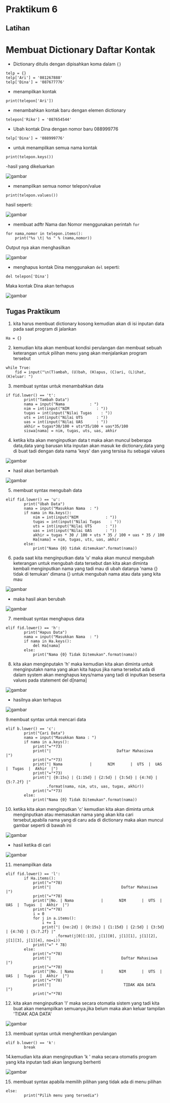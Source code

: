   # Praktikum 6

## Latihan 

# Membuat Dictionary Daftar Kontak

- Dictionary ditulis dengan dipisahkan koma dalam ```{}```

```
telp = {}
telp['Ari'] = '081267888'
telp['Dina'] = '087677776'
```

- menampilkan kontak 

```
print(telepon['Ari'])
```

- menambahkan kontak baru dengan elemen dictionary 

```
telepon['Riko'] = '087654544'
```
- Ubah kontak Dina dengan nomor baru 088999776
```
telp['Dina'] = '088999776'
```

- untuk menampilkan semua nama kontak
```
print(telepon.keys())
```

-hasil yang dikeluarkan

![gambar](gambar/lab6.1.png)

- menampilkan semua nomor telepon/value

```
print(telepon.values())
```

hasil seperti:

![gambar](gambar/lab6.2.png)

- membuat adftr Nama dan Nomor menggunakan perintah ```for```

```
for nama,nomor in telepon.items():
    print("%s \t| %s " % (nama,nomor))
```

Output nya akan menghasilkan

![gambar](gambar/lab6.3.png)

- menghapus kontak Dina menggunakan ```del``` 
seperti:

``` 
del telepon['Dina']
```

Maka kontak Dina akan terhapus

![gambar](gambar/lab6.4.png)

## Tugas Praktikum
1. kita harus membuat dictionary kosong kemudian akan di isi inputan data pada saat program di jalankan 
```
Ha = {}
```
2. kemudian kita akan membuat kondisi perulangan dan membuat sebuah keterangan untuk pilihan menu yang akan menjalankan program tersebut 
```
while True:
    fid = input("\n(T)ambah, (U)bah, (H)apus, (C)ari, (L)ihat, (K)eluar: ")
```
3. membuat syntax untuk menambahkan data 
```
if fid.lower() == 't':
        print("Tambah Data")
        nama = input("Nama           : ")
        nim = int(input("NIM            : "))
        tugas = int(input("Nilai Tugas    : "))
        uts = int(input("Nilai UTS      : "))
        uas = int(input("Nilai UAS      : "))
        akhir = tugas*30/100 + uts*35/100 + uas*35/100
        siswa[nama] = nim, tugas, uts, uas, akhir
```
4. ketika kita akan menginputkan data t maka akan muncul beberapa data,data  yang barusan kita inputan akan masuk ke dictionary,data yang di buat tadi dengan data nama 'keys' dan yang tersisa itu sebagai values

![gambar](gambar/lab6.5.png)

- hasil akan bertambah

![gambar](gambar/lab6.6.png)

5. membuat syntax mengubah data
```
elif fid.lower() == 'u':
        print("Ubah Data")
        nama = input("Masukkan Nama  : ")
        if nama in Ha.keys():
            nim = int(input("NIM            : "))
            tugas = int(input("Nilai Tugas    : "))
            uts = int(input("Nilai UTS      : "))
            uas = int(input("Nilai UAS      : "))
            akhir = tugas * 30 / 100 + uts * 35 / 100 + uas * 35 / 100
            Ha[nama] = nim, tugas, uts, uas, akhir
        else:
            print("Nama {0} tidak ditemukan".format(nama))
```
6. pada saat kita menginputkan data 'u' maka akan muncul mengubah keterangan untuk mengubah data tersebut dan kita akan diminta kembali menginputkan nama yang tadi mau di ubah datanya 'nama {} tidak di temukan' dimana {} untuk mengubah nama atau data yang kita mau

![gambar](gambar/lab6.7.png)

- maka hasil akan berubah

![gambar](gambar/lab6.8.png)

7. membuat syntax menghapus data
```
elif fid.lower() == 'h':
        print("Hapus Data")
        nama = input("Masukkan Nama  : ")
        if nama in Ha.keys():
            del Ha[nama]
        else:
            print("Nama {0} Tidak Ditemukan".format(nama))
```
8. kita akan menginputakn 'h' maka kemudian kita akan diminta untuk menginputakn nama yang akan kita hapus jika nama tersebut ada di dalam system akan menghapus keys/nama yang tadi di inputkan beserta values pada statement del d[nama]

![gambar](gambar/lab6.9.png)

- hasilnya akan terhapus

![gambar](gambar/lab6.10.png)

9.membuat syntax untuk mencari data
```
elif b.lower() == 'c':
        print("Cari Data")
        nama = input("Masukkan Nama : ")
        if nama in a.keys():
            print("="*73)
            print("|                             Daftar Mahasiswa                          |")
            print("="*73)
            print("| Nama            |       NIM       |  UTS  |  UAS  |  Tugas  |  Akhir  |")
            print("="*73)
            print("| {0:15s} | {1:15d} | {2:5d} | {3:5d} | {4:7d} | {5:7.2f} |"
                  .format(nama, nim, uts, uas, tugas, akhir))
            print("="*73)
        else:
            print("Nama {0} Tidak Ditemukan".format(nama))
```
10. ketika kita akan menginputkan 'c' kemudian kita akan diminta untuk menginputkan atau memasukan nama yang akan kita cari tersebut,apabila nama yang di caru ada di dictionary maka akan muncul gambar seperti di bawah ini

![gambar](gambar/lab6.11.png)

- hasil ketika di cari

![gambar](gambar/lab6.12.png)

11. menampilkan data
```
elif fid.lower() == 'l':
        if Ha.items():
            print("="*78)
            print("|                               Daftar Mahasiswa                             |")
            print("="*78)
            print("|No. | Nama            |       NIM       |  UTS  |  UAS  |  Tugas  |  Akhir  |")
            print("="*78)
            i = 0
            for j in a.items():
                i += 1
                print("| {no:2d} | {0:15s} | {1:15d} | {2:5d} | {3:5d} | {4:7d} | {5:7.2f} |"
                      .format(j[0][:13], j[1][0], j[1][1], j[1][2], j[1][3], j[1][4], no=i))
            print("=" * 78)
        else:
            print("="*78)
            print("|                               Daftar Mahasiswa                             |")
            print("="*78)
            print("|No. | Nama            |       NIM       |  UTS  |  UAS  |  Tugas  |  Akhir  |")
            print("="*78)
            print("|                                TIDAK ADA DATA                              |")
            print("="*78)
```
12. kita akan menginputkan 'l' maka secara otomatia sistem yang tadi kita buat akan menampilkan semuanya.jika belum maka akan keluar tampilan 'TIDAK ADA DATA'

![gambar](gambar/lab6.13.png)

13. membuat syntax untuk menghentikan perulangan
```
elif b.lower() == 'k':
        break
```
14.kemudian kita akan menginputkan 'k ' maka secara otomatis program yang kita inputan tadi akan langsung berhenti

![gambar](gambar/lab6.14.png)

15. membuat syntax apabila memilih pilihan yang tidak ada di menu pilihan
```
else:
        print("Pilih menu yang tersedia")
 ```

